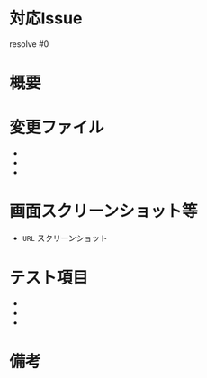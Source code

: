 
<!-- 全部埋める必要はありませんが，できるだけわかりやすく書いてください -->
# 対応Issue
<!-- 対応したIssue番号を記載 -->
resolve #0

# 概要
<!-- 開発内容の概要を記載 -->

# 変更ファイル
<!-- 変更したファイルを箇条書きで記載 -->
<!-- 例) `api/app/controller/groups_controller.rb` -->
-
-
-

# 画面スクリーンショット等
<!-- URLとともに貼る（なければ空欄でよい） -->
- `URL`
スクリーンショット

# テスト項目
<!-- テストしてほしい内容を記載 -->
-
-
-

# 備考
